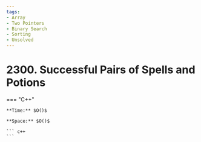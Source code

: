 ```yaml
---
tags:
- Array
- Two Pointers
- Binary Search
- Sorting
- Unsolved
---
```



# 2300. Successful Pairs of Spells and Potions

=== "C++"

    **Time:** $O()$

    **Space:** $O()$

    ``` c++
    ```